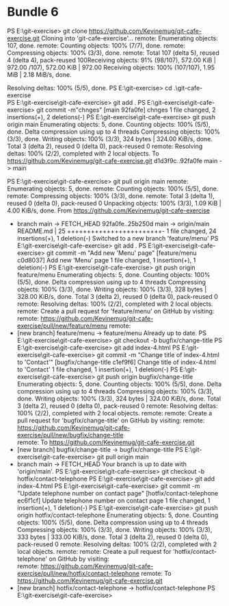 
<h1>Bundle 6</h1>


PS E:\git-exercise> git clone https://github.com/Kevinemug/git-cafe-exercise.git
Cloning into 'git-cafe-exercise'...
remote: Enumerating objects: 107, done.
remote: Counting objects: 100% (7/7), done.
remote: Compressing objects: 100% (3/3), done.
remote: Total 107 (delta 5), reused 4 (delta 4), pack-reused 100Receiving objects:  91% (98/107), 572.00 KiB | 972.00 /107), 572.00 KiB | 972.00 Receiving objects: 100% (107/107), 1.95 MiB | 2.18 MiB/s, done. 

Resolving deltas: 100% (5/5), done.
PS E:\git-exercise> cd .\git-cafe-exercise\
PS E:\git-exercise\git-cafe-exercise> git add . 
PS E:\git-exercise\git-cafe-exercise> git commit -m"chnges"
[main 92fa0fe] chnges
 1 file changed, 2 insertions(+), 2 deletions(-)
PS E:\git-exercise\git-cafe-exercise> git push origin main
Enumerating objects: 5, done.
Counting objects: 100% (5/5), done.
Delta compression using up to 4 threads
Compressing objects: 100% (3/3), done.
Writing objects: 100% (3/3), 324 bytes | 324.00 KiB/s, done.
Total 3 (delta 2), reused 0 (delta 0), pack-reused 0
remote: Resolving deltas: 100% (2/2), completed with 2 local objects.
To https://github.com/Kevinemug/git-cafe-exercise.git
   d1d3f9c..92fa0fe  main -> main



PS E:\git-exercise\git-cafe-exercise> git pull origin main
remote: Enumerating objects: 5, done.
remote: Counting objects: 100% (5/5), done.
remote: Compressing objects: 100% (3/3), done.
remote: Total 3 (delta 1), reused 0 (delta 0), pack-reused 0
Unpacking objects: 100% (3/3), 1.09 KiB | 4.00 KiB/s, done.
From https://github.com/Kevinemug/git-cafe-exercise
 * branch            main       -> FETCH_HEAD
   92fa0fe..25b250d  main       -> origin/main
 README.md | 25 ++++++++++++++++++++++++-
 1 file changed, 24 insertions(+), 1 deletion(-)
Switched to a new branch 'feature/menu'
PS E:\git-exercise\git-cafe-exercise> git add .
PS E:\git-exercise\git-cafe-exercise> git commit -m "Add new 'Menu' page"
[feature/menu c0d8037] Add new 'Menu' page
 1 file changed, 1 insertion(+), 1 deletion(-)
PS E:\git-exercise\git-cafe-exercise> git push origin feature/menu
Enumerating objects: 5, done.
Counting objects: 100% (5/5), done.
Delta compression using up to 4 threads
Compressing objects: 100% (3/3), done.
Writing objects: 100% (3/3), 328 bytes | 328.00 KiB/s, done.
Total 3 (delta 2), reused 0 (delta 0), pack-reused 0
remote: Resolving deltas: 100% (2/2), completed with 2 local objects.
remote: Create a pull request for 'feature/menu' on GitHub by visiting:
remote:      https://github.com/Kevinemug/git-cafe-exercise/pull/new/feature/menu
remote:
 * [new branch]      feature/menu -> feature/menu
Already up to date.
PS E:\git-exercise\git-cafe-exercise> git checkout -b bugfix/change-title
PS E:\git-exercise\git-cafe-exercise> git add index-4.html
PS E:\git-exercise\git-cafe-exercise> git commit -m "Change title of index-4.html to 'Contact'"
[bugfix/change-title c1ef9f6] Change title of index-4.html to 'Contact'
 1 file changed, 1 insertion(+), 1 deletion(-)
PS E:\git-exercise\git-cafe-exercise> git push origin bugfix/change-title
Enumerating objects: 5, done.
Counting objects: 100% (5/5), done.
Delta compression using up to 4 threads
Compressing objects: 100% (3/3), done.
Writing objects: 100% (3/3), 324 bytes | 324.00 KiB/s, done.
Total 3 (delta 2), reused 0 (delta 0), pack-reused 0
remote: Resolving deltas: 100% (2/2), completed with 2 local objects.
remote: 
remote: Create a pull request for 'bugfix/change-title' on GitHub by visiting:
remote:      https://github.com/Kevinemug/git-cafe-exercise/pull/new/bugfix/change-title   
remote:
To https://github.com/Kevinemug/git-cafe-exercise.git
 * [new branch]      bugfix/change-title -> bugfix/change-title
PS E:\git-exercise\git-cafe-exercise> git pull origin main
 * branch            main       -> FETCH_HEAD
Your branch is up to date with 'origin/main'.
PS E:\git-exercise\git-cafe-exercise> git checkout -b hotfix/contact-telephone
PS E:\git-exercise\git-cafe-exercise> git add index-4.html
PS E:\git-exercise\git-cafe-exercise> git commit -m "Update telephone number on contact page"
[hotfix/contact-telephone ec6f1cf] Update telephone number on contact page
 1 file changed, 1 insertion(+), 1 deletion(-)
PS E:\git-exercise\git-cafe-exercise> git push origin hotfix/contact-telephone
Enumerating objects: 5, done.
Counting objects: 100% (5/5), done.
Delta compression using up to 4 threads
Compressing objects: 100% (3/3), done.
Writing objects: 100% (3/3), 333 bytes | 333.00 KiB/s, done.
Total 3 (delta 2), reused 0 (delta 0), pack-reused 0
remote: Resolving deltas: 100% (2/2), completed with 2 local objects.
remote: 
remote: Create a pull request for 'hotfix/contact-telephone' on GitHub by visiting:        
remote:      https://github.com/Kevinemug/git-cafe-exercise/pull/new/hotfix/contact-telephone
remote:
To https://github.com/Kevinemug/git-cafe-exercise.git
 * [new branch]      hotfix/contact-telephone -> hotfix/contact-telephone
PS E:\git-exercise\git-cafe-exercise>




